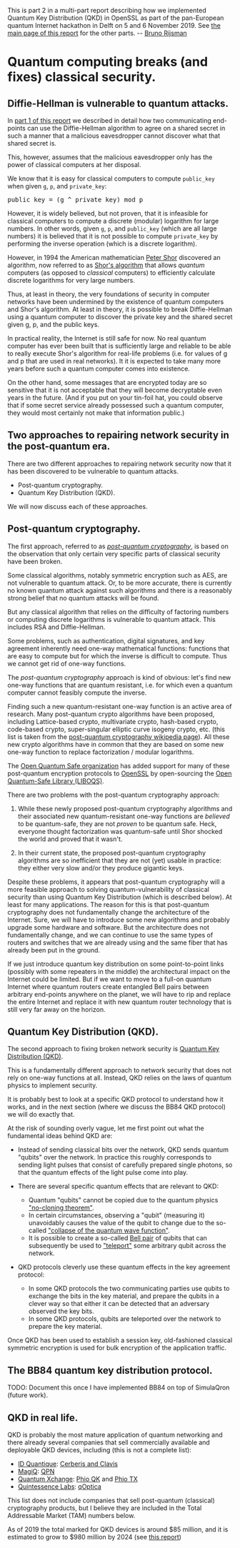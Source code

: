 This is part 2 in a multi-part report describing how we implemented Quantum Key Distribution (QKD) in OpenSSL as part of the pan-European quantum Internet hackathon in Delft on 5 and 6 November 2019. See [the main page of this report](../README.md) for the other parts.  -- [Bruno Rijsman](https://www.linkedin.com/in/brunorijsman/)

# Quantum computing breaks (and fixes) classical security.

## Diffie-Hellman is vulnerable to quantum attacks.

In [part 1 of this report](#security-in-the-classical-internet) we described in detail how two communicating end-points can use the Diffie-Hellman algorithm to agree on a shared secret in such a manner that a malicious eavesdropper cannot discover what that shared secret is.

This, however, assumes that the malicious eavesdropper only has the power of classical computers at her disposal.

We know that it is easy for classical computers to compute `public_key` when given `g`, `p`, and `private_key`:

<pre>
public_key = (g ^ private_key) mod p
</pre>

However, it is widely believed, but not proven, that it is infeasible for classical computers to compute a discrete (modular) logarithm for large numbers. In other words, given `g`, `p`, and `public_key` (which are all large numbers) it is believed that it is not possible to compute `private_key` by performing the inverse operation (which is a discrete logarithm).

However, in 1994 the American mathematician [Peter Shor](https://en.wikipedia.org/wiki/Peter_Shor) discovered an algorithm, now referred to as [Shor's algorithm](https://en.wikipedia.org/wiki/Shor%27s_algorithm) that allows _quantum_ computers (as opposed to _classical_ computers) to efficiently calculate discrete logarithms for very large numbers.

Thus, at least in theory, the very foundations of security in computer networks have been undermined by the existence of quantum computers and Shor's algorithm. At least in theory, it is possible to break Diffie-Hellman using a quantum computer to discover the private key and the shared secret given g, p, and the public keys.

In practical reality, the Internet is still safe for now. No real quantum computer has ever been built that is sufficiently large and reliable to be able to really execute Shor's algorithm for real-life problems (i.e. for values of g and p that are used in real networks). It it is expected to take many more years before such a quantum computer comes into existence.

On the other hand, some messages that are encrypted today are so sensitive that it is not acceptable that they will become decryptable even years in the future. (And if you put on your tin-foil hat, you could observe that if some secret service already possessed such a quantum computer, they would most certainly not make that information public.)

## Two approaches to repairing network security in the post-quantum era.

There are two different approaches to repairing network security now that it has been discovered to be vulnerable to quantum attacks.
 * Post-quantum cryptography.
 * Quantum Key Distribution (QKD).

We will now discuss each of these approaches.

## Post-quantum cryptography.

The first approach, referred to as [_post-quantum cryptography_](https://en.wikipedia.org/wiki/Post-quantum_cryptography), is based on the observation that only certain very specific parts of classical security have been broken.

Some classical algorithms, notably symmetric encryption such as AES, are not vulnerable to quantum attack. Or, to be more accurate, there is currently no known quantum attack against such algorithms and there is a reasonably strong belief that no quantum attacks will be found.

But any classical algorithm that relies on the difficulty of factoring numbers or computing discrete logarithms is vulnerable to quantum attack. This includes RSA and Diffie-Hellman.

Some problems, such as authentication, digital signatures, and key agreement inherently need one-way mathematical functions: functions that are easy to compute but for which the inverse is difficult to compute. Thus we cannot get rid of one-way functions.

The _post-quantum cryptography_ approach is kind of obvious: let's find new one-way functions that are quantum resistant, i.e. for which even a quantum computer cannot feasibly compute the inverse.

Finding such a new quantum-resistant one-way function is an active area of research. Many post-quantum crypto algorithms have been proposed, including Lattice-based crypto, multivariate crypto, hash-based crypto, code-based crypto, super-singular elliptic curve isogeny crypto, etc. (this list is taken from the [post-quantum cryptography wikipedia page](https://en.wikipedia.org/wiki/Post-quantum_cryptography)). All these new crypto algorithms have in common that they are based on some new one-way function to replace factorization / modular logarithms.

The [Open Quantum Safe organization](https://openquantumsafe.org/) has added support for many of these post-quantum encryption protocols to [OpenSSL](https://www.openssl.org/) by open-sourcing the [Open Quantum-Safe Library (LIBOQS)](https://github.com/open-quantum-safe/liboqs).

There are two problems with the post-quantum cryptography approach:

 1. While these newly proposed post-quantum cryptography algorithms and their associated new quantum-resistant one-way functions are _believed_ to be quantum-safe, they are not _proven_ to be quantum safe. Heck, everyone thought factorization was quantum-safe until Shor shocked the world and proved that it wasn't.

 2. In their current state, the proposed post-quantum cryptography algorithms are so inefficient that they are not (yet) usable in practice: they either very slow and/or they produce gigantic keys.

Despite these problems, it appears that post-quantum cryptography will a more feasible approach to solving quantum-vulnerability of classical security than using Quantum Key Distribution (which is described below). At least for many applications. The reason for this is that post-quantum cryptography does not fundamentally change the architecture of the Internet. Sure, we will have to introduce some new algorithms and probably upgrade some hardware and software. But the architecture does not fundamentally change, and we can continue to use the same types of routers and switches that we are already using and the same fiber that has already been put in the ground.

If we just introduce quantum key distribution on some point-to-point links (possibly with some repeaters in the middle) the architectural impact on the Internet could be limited. But if we want to move to a full-on quantum Internet where quantum routers create entangled Bell pairs between arbitrary end-points anywhere on the planet, we will have to rip and replace the entire Internet and replace it with new quantum router technology that is still very far away on the horizon.

## Quantum Key Distribution (QKD).

The second approach to fixing broken network security is [Quantum Key Distribution (QKD)](https://en.wikipedia.org/wiki/Quantum_key_distribution).

This is a fundamentally different approach to network security that does not rely on one-way functions at all. Instead, QKD relies on the laws of quantum physics to implement security.

It is probably best to look at a specific QKD protocol to understand how it works, and in the next section (where we discuss the BB84 QKD protocol) we will do exactly that.

At the risk of sounding overly vague, let me first point out what the fundamental ideas behind QKD are:

 * Instead of sending classical bits over the network, QKD sends quantum "qubits" over the network. In practice this roughly corresponds to sending light pulses that consist of carefully prepared single photons, so that the quantum effects of the light pulse come into play.

 * There are several specific quantum effects that are relevant to QKD:
   * Quantum "qubits" cannot be copied due to the quantum physics ["no-cloning theorem"](https://en.wikipedia.org/wiki/No-cloning_theorem).
   * In certain circumstances, observing a "qubit" (measuring it) unavoidably causes the value of the qubit to change due to the so-called ["collapse of the quantum wave function"](https://en.wikipedia.org/wiki/Wave_function_collapse).
   * It is possible to create a so-called [Bell pair](https://en.wikipedia.org/wiki/Bell_state) of qubits that can subsequently be used to ["teleport"](https://en.wikipedia.org/wiki/Quantum_teleportation) some arbitrary qubit across the network.

 * QKD protocols cleverly use these quantum effects in the key agreement protocol:
   * In some QKD protocols the two communicating parties use qubits to exchange the bits in the key material, and prepare the qubits in a clever way so that either it can be detected that an adversary observed the key bits.
   * In some QKD protocols, qubits are teleported over the network to prepare the key material.

Once QKD has been used to establish a session key, old-fashioned classical symmetric encryption is used for bulk encryption of the application traffic.

## The BB84 quantum key distribution protocol.

TODO: Document this once I have implemented BB84 on top of SimulaQron (future work).

## QKD in real life.

QKD is probably the most mature application of quantum networking and there already several companies that sell commercially available and deployable QKD devices, including (this is not a complete list):

 * [ID Quantique](https://www.idquantique.com/): [Cerberis and Clavis](https://www.idquantique.com/quantum-safe-security/products/#quantum_key_distribution)
 * [MagiQ](https://www.magiqtech.com): [QPN](https://www.magiqtech.com/solutions/network-security/)
 * [Quantum Xchange](https://quantumxc.com/): [Phio QK](https://quantumxc.com/phio-qk/) and [Phio TX](https://quantumxc.com/phio-tx/)
 * [Quintessence Labs](https://www.quintessencelabs.com): [qOptica](https://www.quintessencelabs.com/products/quantum-key-distribution-qkd/)
 
This list does not include companies that sell post-quantum (classical) cryptography products, but I believe they are included in the Total Addressable Market (TAM) numbers below.

As of 2019 the total marked for QKD devices is around $85 million, and it is estimated to grow to $980 million by 2024 (see [this report](https://www.globenewswire.com/news-release/2019/04/30/1812788/0/en/Inside-Quantum-Technology-Report-says-Quantum-Key-Distribution-Market-to-Reach-980-million-by-2024.html))

